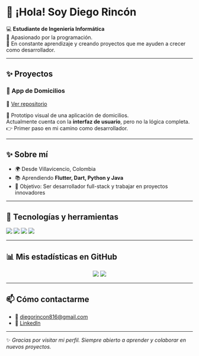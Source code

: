 # 👋 ¡Hola! Soy Diego Rincón  

💻 **Estudiante de Ingeniería Informática**  
📱 Apasionado por la programación.  
🚀 En constante aprendizaje y creando proyectos que me ayuden a crecer como desarrollador.  

---

## ✨ Proyectos

### 🛵 App de Domicilios  
📍 [Ver repositorio](https://github.com/diegorincon2613/app_domicilios)  

📱 Prototipo visual de una aplicación de domicilios.  
Actualmente cuenta con la **interfaz de usuario**, pero no la lógica completa.  
👉 Primer paso en mi camino como desarrollador.  

---

## ✨ Sobre mí
- 🌍 Desde Villavicencio, Colombia  
- 📚 Aprendiendo **Flutter, Dart, Python y Java**  
- 🎯 Objetivo: Ser desarrollador full-stack y trabajar en proyectos innovadores  

---

## 🚀 Tecnologías y herramientas
<p align="left">
  <img src="https://img.shields.io/badge/HTML5-E34F26?style=for-the-badge&logo=html5&logoColor=white"/>
  <img src="https://img.shields.io/badge/CSS3-1572B6?style=for-the-badge&logo=css3&logoColor=white"/>
  <img src="https://img.shields.io/badge/JavaScript-F7DF1E?style=for-the-badge&logo=javascript&logoColor=black"/>
  <img src="https://img.shields.io/badge/Bootstrap-7952B3?style=for-the-badge&logo=bootstrap&logoColor=white"/>
</p>

---

## 📊 Mis estadísticas en GitHub
<p align="center">
  <img src="https://github-readme-stats.vercel.app/api?username=diegorincon2613&show_icons=true&theme=tokyonight"/>
  <img src="https://github-readme-stats.vercel.app/api/top-langs/?username=diegorincon2613&layout=compact&theme=tokyonight"/>
</p>

---

## 📫 Cómo contactarme
- 📧 [diegorincon816@gmail.com](mailto:diegorincon816@gmail.com)  
- 💼 [LinkedIn](https://www.linkedin.com/in/diego-rincon-876600242/)  

---

✨ *Gracias por visitar mi perfil. Siempre abierto a aprender y colaborar en nuevos proyectos.*  
